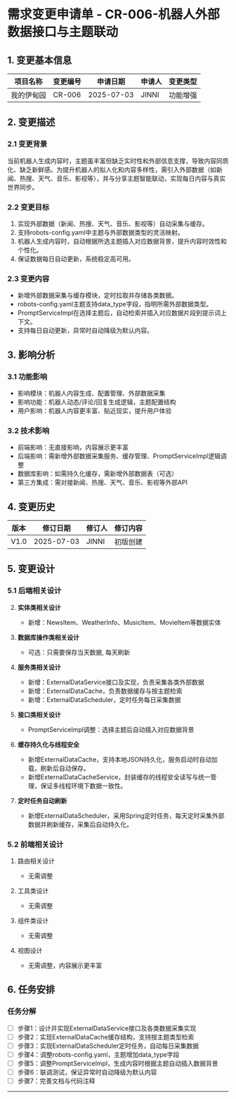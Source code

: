 # 需求变更申请单 - CR-006-机器人外部数据接口与主题联动

## 1. 变更基本信息
| 项目名称 | 变更编号 | 申请日期   | 申请人 | 变更类型 |
| -------- | -------- | ---------- | ------ | -------- |
| 我的伊甸园 | CR-006   | 2025-07-03 | JINNI | 功能增强 |

## 2. 变更描述

### 2.1 变更背景
当前机器人生成内容时，主题虽丰富但缺乏实时性和外部信息支撑，导致内容同质化、缺乏新鲜感。为提升机器人的拟人化和内容多样性，需引入外部数据（如新闻、热搜、天气、音乐、影视等），并与分享主题智能联动，实现每日内容与真实世界同步。

### 2.2 变更目标
1. 实现外部数据（新闻、热搜、天气、音乐、影视等）自动采集与缓存。
2. 支持robots-config.yaml中主题与外部数据类型的灵活映射。
3. 机器人生成内容时，自动根据所选主题插入对应数据背景，提升内容时效性和个性化。
4. 保证数据每日自动更新，系统稳定高可用。

### 2.3 变更内容
- 新增外部数据采集与缓存模块，定时拉取并存储各类数据。
- robots-config.yaml主题支持data_type字段，指明所需外部数据类型。
- PromptServiceImpl在选择主题后，自动检索并插入对应数据片段到提示词上下文。
- 支持每日自动更新，异常时自动降级为默认内容。

## 3. 影响分析

### 3.1 功能影响
- 影响模块：机器人内容生成、配置管理、外部数据采集
- 影响功能：机器人动态/评论/回复生成逻辑，主题配置结构
- 用户影响：机器人内容更丰富、贴近现实，提升用户体验

### 3.2 技术影响
- 前端影响：无直接影响，内容展示更丰富
- 后端影响：需新增外部数据采集服务、缓存管理、PromptServiceImpl逻辑调整
- 数据库影响：如需持久化缓存，需新增外部数据表（可选）
- 第三方集成：需对接新闻、热搜、天气、音乐、影视等外部API

## 4. 变更历史
| 版本 | 修订日期   | 修订人 | 修订内容   |
| ---- | ---------- | ------ | ---------- |
| V1.0 | 2025-07-03 | JINNI | 初版创建   |

## 5. 变更设计

### 5.1 后端相关设计

2. **实体类相关设计**  
   - 新增：NewsItem、WeatherInfo、MusicItem、MovieItem等数据实体

3. **数据库操作类相关设计**  
   - 可选：只需要保存当天数据, 每天刷新

4. **服务类相关设计**  
   - 新增：ExternalDataService接口及实现，负责采集各类外部数据
   - 新增：ExternalDataCache，负责数据缓存与按主题检索
   - 新增：ExternalDataScheduler，定时任务每日采集数据

5. **接口类相关设计**  
   - PromptServiceImpl调整：选择主题后自动插入对应数据背景

6. **缓存持久化与线程安全**  
   - 新增ExternalDataCache，支持本地JSON持久化，服务启动时自动加载，刷新后自动保存。
   - 新增ExternalDataCacheService，封装缓存的线程安全读写与统一管理，保证多线程环境下数据一致性。

7. **定时任务自动刷新**  
   - 新增ExternalDataScheduler，采用Spring定时任务，每天定时采集外部数据并刷新缓存，采集后自动持久化。

### 5.2 前端相关设计

1. 路由相关设计  
   - 无需调整

2. 工具类设计  
   - 无需调整

3. 组件类设计  
   - 无需调整

4. 视图设计  
   - 无需调整，内容展示更丰富

## 6. 任务安排

### 任务分解
- [ ] 步骤1：设计并实现ExternalDataService接口及各类数据采集实现
- [ ] 步骤2：实现ExternalDataCache缓存结构，支持按主题类型检索
- [ ] 步骤3：实现ExternalDataScheduler定时任务，自动每日采集数据
- [ ] 步骤4：调整robots-config.yaml，主题增加data_type字段
- [ ] 步骤5：调整PromptServiceImpl，生成内容时根据主题自动插入数据背景
- [ ] 步骤6：联调测试，保证异常时自动降级为默认内容
- [ ] 步骤7：完善文档与代码注释

---
